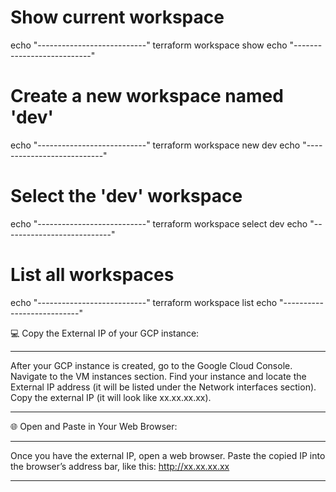 # Show current workspace
echo "---------------------------"
terraform workspace show
echo "---------------------------"

# Create a new workspace named 'dev'
echo "---------------------------"
terraform workspace new dev
echo "---------------------------"

# Select the 'dev' workspace
echo "---------------------------"
terraform workspace select dev
echo "---------------------------"

# List all workspaces
echo "---------------------------"
terraform workspace list
echo "---------------------------"


💻 Copy the External IP of your GCP instance:

-----------------------------
After your GCP instance is created, go to the Google Cloud Console.
Navigate to the VM instances section.
Find your instance and locate the External IP address (it will be listed under the Network interfaces section).
Copy the external IP (it will look like xx.xx.xx.xx).

-----------------------------
🌐 Open and Paste in Your Web Browser:

-----------------------------
Once you have the external IP, open a web browser.
Paste the copied IP into the browser’s address bar, like this:
http://xx.xx.xx.xx

-----------------------------
